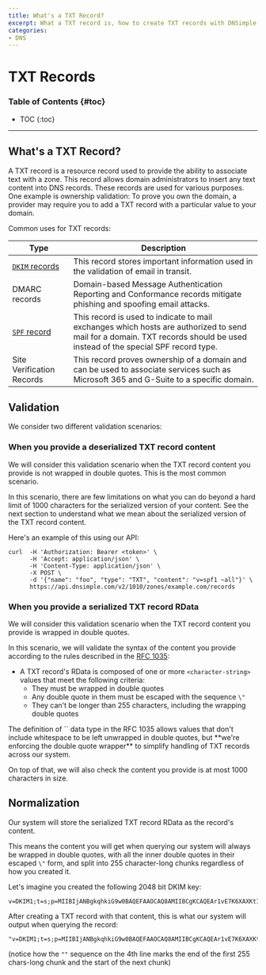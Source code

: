 ```yaml
---
title: What's a TXT Record?
excerpt: What a TXT record is, how to create TXT records with DNSimple, and other details about how we manage them.
categories:
- DNS
---
```


# TXT Records

### Table of Contents {#toc}

* TOC
{:toc}  

---

## What's a TXT Record?

A TXT record is a resource record used to provide the ability to associate text with a zone. This record allows domain administrators to insert any text content into DNS records. These records are used for various purposes. One example is ownership validation: To prove you own the domain, a provider may require you to add a TXT record with a particular value to your domain.

Common uses for TXT records:

| Type                                    | Description                                                                                                                                                                |
|-----------------------------------------|----------------------------------------------------------------------------------------------------------------------------------------------------------------------------|
| [`DKIM` records](/articles/dkim-record) | This record stores important information used in the validation of email in transit.                                                                                       |
| DMARC records                           | Domain-based Message Authentication Reporting and Conformance records mitigate phishing and spoofing email attacks.                                                        |
| [`SPF` record](/articles/spf-record/)   | This record is used to indicate to mail exchanges which hosts are authorized to send mail for a domain. TXT records should be used instead of the special SPF record type. |
| Site Verification Records               | This record proves ownership of a domain and can be used to associate services such as Microsoft 365 and G-Suite to a specific domain.                                     |

## Validation

We consider two different validation scenarios:

### When you provide a deserialized TXT record content

We will consider this validation scenario when the TXT record content you provide is not wrapped in double quotes. This is the most common scenario.

In this scenario, there are few limitations on what you can do beyond a hard limit of 1000 characters for the serialized version of your content. See the next section to understand what we mean about the serialized version of the TXT record content.

Here's an example of this using our API:

```
curl  -H 'Authorization: Bearer <token>' \
      -H 'Accept: application/json' \
      -H 'Content-Type: application/json' \
      -X POST \
      -d '{"name": "foo", "type": "TXT", "content": "v=spf1 ~all"}' \
      https://api.dnsimple.com/v2/1010/zones/example.com/records
```

### When you provide a serialized TXT record RData

We will consider this validation scenario when the TXT record content you provide is wrapped in double quotes.

In this scenario, we will validate the syntax of the content you provide according to the rules described in the [RFC 1035](https://www.rfc-editor.org/rfc/rfc1035):
- A TXT record's RData is composed of one or more `<character-string>` values that meet the following criteria:
  - They must be wrapped in double quotes
  - Any double quote in them must be escaped with the sequence `\"`
  - They can't be longer than 255 characters, including the wrapping double quotes

<note>
The definition of `<character-string>` data type in the RFC 1035 allows values that don't include whitespace to be left unwrapped in double quotes, but **we're enforcing the double quote wrapper** to simplify handling of TXT records across our system.
</note>

On top of that, we will also check the content you provide is at most 1000 characters in size.

## Normalization

Our system will store the serialized TXT record RData as the record's content. 

This means the content you will get when querying our system will always be wrapped in double quotes, with all the inner double quotes in their escaped `\"` form, and split into 255 character-long chunks regardless of how you created it.

Let's imagine you created the following 2048 bit DKIM key:
```
v=DKIM1;t=s;p=MIIBIjANBgkqhkiG9w0BAQEFAAOCAQ8AMIIBCgKCAQEAr1vE7K6XAXKtID2wSBKpHW1cBCghiYvmry5vhYLySPltIpvYvzl5WGAgFTCcOF2QO8BLYvoihjr0oC84LjVt7xO3ZUaG3my3wWQcF0WObJwADl/GawBuum/4lcbJmlLHnqetfGR37WUG+t0NKK+Cz4xRkdtgYPZMYpmNirlhIwHWSNftqD6XI5DEA0LtwCb4gMahkWIKhTuukrVoYh58x7vI7g22AHheo+eypvcjx0SrQn9JnoVuL4mEin9FaSaLOGUah842fy3e21LOdB++yDxER4pha2hbpJHU5imcltOlsILPL1bvRlDaL9ZeN/Yjjyf3ZLEE0hgo94rrnXzM/QIDAQAB
```

After creating a TXT record with that content, this is what our system will output when querying the record:

```
"v=DKIM1;t=s;p=MIIBIjANBgkqhkiG9w0BAQEFAAOCAQ8AMIIBCgKCAQEAr1vE7K6XAXKtID2wSBKpHW1cBCghiYvmry5vhYLySPltIpvYvzl5WGAgFTCcOF2QO8BLYvoihjr0oC84LjVt7xO3ZUaG3my3wWQcF0WObJwADl/GawBuum/4lcbJmlLHnqetfGR37WUG+t0NKK+Cz4xRkdtgYPZMYpmNirlhIwHWSNftqD6XI5DEA0LtwCb4gMa""hkWIKhTuukrVoYh58x7vI7g22AHheo+eypvcjx0SrQn9JnoVuL4mEin9FaSaLOGUah842fy3e21LOdB++yDxER4pha2hbpJHU5imcltOlsILPL1bvRlDaL9ZeN/Yjjyf3ZLEE0hgo94rrnXzM/QIDAQAB"
```
(notice how the `""` sequence on the 4th line marks the end of the first 255 chars-long chunk and the start of the next chunk)